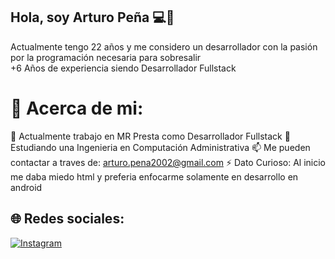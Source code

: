 ## Hola, soy Arturo Peña 💻💜

Actualmente tengo 22 años y me considero un desarrollador con la pasión por la programación necesaria para sobresalir <br>
+6 Años de experiencia siendo Desarrollador Fullstack <br>

# 💫 Acerca de mi:
💼 Actualmente trabajo en MR Presta como Desarrollador Fullstack
🔭 Estudiando una Ingenieria en Computación Administrativa
📫 Me pueden contactar a traves de: arturo.pena2002@gmail.com
⚡ Dato Curioso: Al inicio me daba miedo html y preferia enfocarme solamente en desarrollo en android

## 🌐 Redes sociales:
[![Instagram](https://img.shields.io/badge/Instagram-%23E4405F.svg?logo=Instagram&logoColor=white)](https://instagram.com/atpstark.js) 
